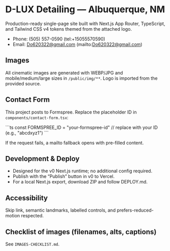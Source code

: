 # D-LUX Detailing — Albuquerque, NM

Production-ready single-page site built with Next.js App Router, TypeScript, and Tailwind CSS v4 tokens themed from the attached logo.

- Phone: (505) 557-0590 (tel:+15055570590)
- Email: Do620322@gmail.com (mailto:Do620322@gmail.com)

## Images
All cinematic images are generated with WEBP/JPG and mobile/medium/large sizes in `/public/img/**`. Logo is imported from the provided source.

## Contact Form
This project posts to Formspree. Replace the placeholder ID in `components/contact-form.tsx`:

\`\`\`ts
const FORMSPREE_ID = "your-formspree-id" // replace with your ID (e.g., "abcdxyz1")
\`\`\`

If the request fails, a mailto fallback opens with pre-filled content.

## Development & Deploy
- Designed for the v0 Next.js runtime; no additional config required.
- Publish with the “Publish” button in v0 to Vercel.
- For a local Next.js export, download ZIP and follow DEPLOY.md.

## Accessibility
Skip link, semantic landmarks, labelled controls, and prefers-reduced-motion respected.

## Checklist of images (filenames, alts, captions)
See `IMAGES-CHECKLIST.md`.
